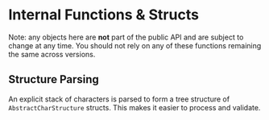 # Internal Functions & Structs

Note: any objects here are **not** part of the public API and are subject to change at any time. You should not rely on any of these functions remaining the same across versions.


## Structure Parsing

An explicit stack of characters is parsed to form a tree structure of `AbstractCharStructure` structs. This makes it easier to process and validate.

